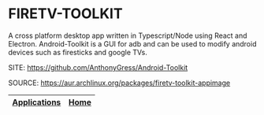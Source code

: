 # FIRETV-TOOLKIT

 A cross platform desktop app written in Typescript/Node using React 
 and Electron. Android-Toolkit is a GUI for adb and can be used to 
 modify android devices such as firesticks and google TVs.

 SITE: https://github.com/AnthonyGress/Android-Toolkit

 SOURCE: https://aur.archlinux.org/packages/firetv-toolkit-appimage

 | [Applications](https://portable-linux-apps.github.io/apps.html) | [Home](https://portable-linux-apps.github.io)
 | --- | --- |

